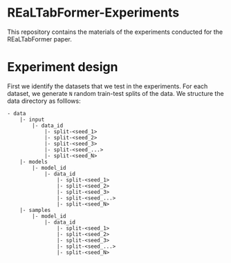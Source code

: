 # REaLTabFormer-Experiments
This repository contains the materials of the experiments conducted for the REaLTabFormer paper.


# Experiment design

First we identify the datasets that we test in the experiments. For each dataset, we generate `N` random train-test splits of the data. We structure the data directory as folllows:

```
- data
    |- input
        |- data_id
            |- split-<seed_1>
            |- split-<seed_2>
            |- split-<seed_3>
            |- split-<seed_...>
            |- split-<seed_N>
    |- models
        |- model_id
            |- data_id
                |- split-<seed_1>
                |- split-<seed_2>
                |- split-<seed_3>
                |- split-<seed_...>
                |- split-<seed_N>
    |- samples
        |- model_id
            |- data_id
                |- split-<seed_1>
                |- split-<seed_2>
                |- split-<seed_3>
                |- split-<seed_...>
                |- split-<seed_N>
```
